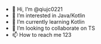 - 👋 Hi, I’m @qiujc0221
- 👀 I’m interested in Java/Kotlin
- 🌱 I’m currently learning Kotlin
- 💞️ I’m looking to collaborate on TS
- 📫 How to reach me 123

<!---
qiujc0221/qiujc0221 is a ✨ special ✨ repository because its `README.md` (this file) appears on your GitHub profile.
You can click the Preview link to take a look at your changes.
--->

